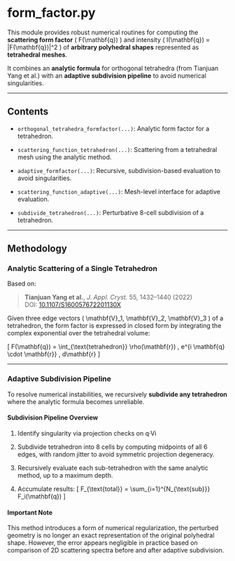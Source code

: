 # form_factor.py

This module provides robust numerical routines for computing the **scattering form factor** \( F(\mathbf{q}) \) and intensity \( I(\mathbf{q}) = |F(\mathbf{q})|^2 \) of **arbitrary polyhedral shapes** represented as **tetrahedral meshes**.

It combines an **analytic formula** for orthogonal tetrahedra (from Tianjuan Yang et al.) with an **adaptive subdivision pipeline** to avoid numerical singularities.

---

## Contents

- `orthogonal_tetrahedra_formfactor(...)`: Analytic form factor for a tetrahedron.
- `scattering_function_tetrahedron(...)`: Scattering from a tetrahedral mesh using the analytic method.

- `adaptive_formfactor(...)`: Recursive, subdivision-based evaluation to avoid singularities.
- `scattering_function_adaptive(...)`: Mesh-level interface for adaptive evaluation.
- `subdivide_tetrahedron(...)`: Perturbative 8-cell subdivision of a tetrahedron.

---

## Methodology

### Analytic Scattering of a Single Tetrahedron

Based on:
> **Tianjuan Yang et al.**, *J. Appl. Cryst.* 55, 1432–1440 (2022)  
> DOI: [10.1107/S160057672201130X](https://doi.org/10.1107/S160057672201130X)

Given three edge vectors \( \mathbf{V}_1, \mathbf{V}_2, \mathbf{V}_3 \) of a tetrahedron, the form factor is expressed in closed form by integrating the complex exponential over the tetrahedral volume:

\[
F(\mathbf{q}) = \int_{\text{tetrahedron}} \rho(\mathbf{r}) \, e^{i \mathbf{q} \cdot \mathbf{r}} \, d\mathbf{r}
\]

---

### Adaptive Subdivision Pipeline

To resolve numerical instabilities, we recursively **subdivide any tetrahedron** where the analytic formula becomes unreliable.

#### Subdivision Pipeline Overview

1. Identify singularity via projection checks on q·Vi

2. Subdivide tetrahedron into 8 cells by computing
   midpoints of all 6 edges, with random jitter to
   avoid symmetric projection degeneracy.

3. Recursively evaluate each sub-tetrahedron with the
   same analytic method, up to a maximum depth.

4. Accumulate results:
   \[
   F_{\text{total}} = \sum_{i=1}^{N_{\text{sub}}} F_i(\mathbf{q})
   \]

#### Important Note
This method introduces a form of numerical regularization, the perturbed geometry is no longer an exact representation of the original polyhedral shape. However, the error appears negligible in practice based on comparison of 2D scattering spectra before and after adaptive subdivision.

